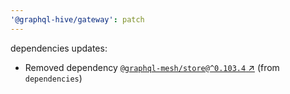 ```yaml
---
'@graphql-hive/gateway': patch
---
```


dependencies updates: 

- Removed dependency [`@graphql-mesh/store@^0.103.4` ↗︎](https://www.npmjs.com/package/@graphql-mesh/store/v/0.103.4) (from `dependencies`)
